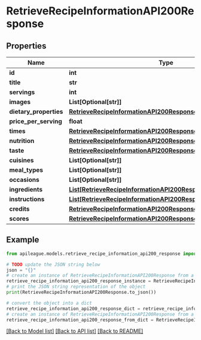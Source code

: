 # RetrieveRecipeInformationAPI200Response


## Properties

Name | Type | Description | Notes
------------ | ------------- | ------------- | -------------
**id** | **int** |  | [optional] 
**title** | **str** |  | [optional] 
**servings** | **int** |  | [optional] 
**images** | **List[Optional[str]]** |  | [optional] 
**dietary_properties** | [**RetrieveRecipeInformationAPI200ResponseDietaryProperties**](RetrieveRecipeInformationAPI200ResponseDietaryProperties.md) |  | [optional] 
**price_per_serving** | **float** |  | [optional] 
**times** | [**RetrieveRecipeInformationAPI200ResponseTimes**](RetrieveRecipeInformationAPI200ResponseTimes.md) |  | [optional] 
**nutrition** | [**RetrieveRecipeInformationAPI200ResponseNutrition**](RetrieveRecipeInformationAPI200ResponseNutrition.md) |  | [optional] 
**taste** | [**RetrieveRecipeInformationAPI200ResponseTaste**](RetrieveRecipeInformationAPI200ResponseTaste.md) |  | [optional] 
**cuisines** | **List[Optional[str]]** |  | [optional] 
**meal_types** | **List[Optional[str]]** |  | [optional] 
**occasions** | **List[Optional[str]]** |  | [optional] 
**ingredients** | [**List[RetrieveRecipeInformationAPI200ResponseIngredientsInner]**](RetrieveRecipeInformationAPI200ResponseIngredientsInner.md) |  | [optional] 
**instructions** | [**List[RetrieveRecipeInformationAPI200ResponseInstructionsInner]**](RetrieveRecipeInformationAPI200ResponseInstructionsInner.md) |  | [optional] 
**credits** | [**RetrieveRecipeInformationAPI200ResponseCredits**](RetrieveRecipeInformationAPI200ResponseCredits.md) |  | [optional] 
**scores** | [**RetrieveRecipeInformationAPI200ResponseScores**](RetrieveRecipeInformationAPI200ResponseScores.md) |  | [optional] 

## Example

```python
from apileague.models.retrieve_recipe_information_api200_response import RetrieveRecipeInformationAPI200Response

# TODO update the JSON string below
json = "{}"
# create an instance of RetrieveRecipeInformationAPI200Response from a JSON string
retrieve_recipe_information_api200_response_instance = RetrieveRecipeInformationAPI200Response.from_json(json)
# print the JSON string representation of the object
print(RetrieveRecipeInformationAPI200Response.to_json())

# convert the object into a dict
retrieve_recipe_information_api200_response_dict = retrieve_recipe_information_api200_response_instance.to_dict()
# create an instance of RetrieveRecipeInformationAPI200Response from a dict
retrieve_recipe_information_api200_response_from_dict = RetrieveRecipeInformationAPI200Response.from_dict(retrieve_recipe_information_api200_response_dict)
```
[[Back to Model list]](../README.md#documentation-for-models) [[Back to API list]](../README.md#documentation-for-api-endpoints) [[Back to README]](../README.md)


